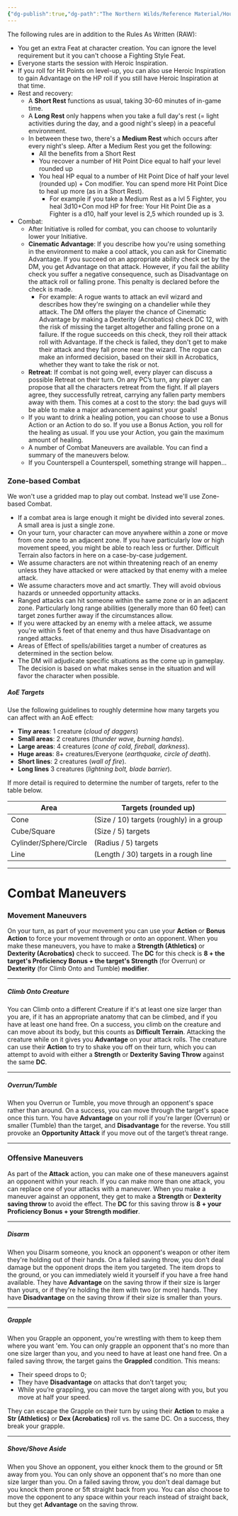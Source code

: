 ```yaml
---
{"dg-publish":true,"dg-path":"The Northern Wilds/Reference Material/House Rules.md","permalink":"/the-northern-wilds/reference-material/house-rules/","tags":["TTRPG/Campaigns/Northern-Wilds","SRD"]}
---
```



The following rules are in addition to the Rules As Written (RAW):
- You get an extra Feat at character creation. You can ignore the level requirement but it you can't choose a Fighting Style Feat.
- Everyone starts the session with Heroic Inspiration. 
- If you roll for Hit Points on level-up, you can also use Heroic Inspiration to gain Advantage on the HP roll if you still have Heroic Inspiration at that time.
- Rest and recovery:
	- A **Short Rest** functions as usual, taking 30-60 minutes of in-game time.
	- A **Long Rest** only happens when you take a full day's rest (= light activities during the day, and a good night's sleep) in a peaceful environment.
	- In between these two, there's a **Medium Rest** which occurs after every night's sleep. After a Medium Rest you get the following:
		- All the benefits from a Short Rest
		- You recover a number of Hit Point Dice equal to half your level rounded up
		- You heal HP equal to a number of Hit Point Dice of half your level (rounded up) + Con modifier. You can spend more Hit Point Dice to heal up more (as in a Short Rest). 
			- For example if you take a Medium Rest as a lvl 5 Fighter, you heal 3d10+Con mod HP for free: Your Hit Point Die as a Fighter is a d10, half your level is 2,5 which rounded up is 3.
- Combat:
	- After Initiative is rolled for combat, you can choose to voluntarily lower your Initiative.
	- **Cinematic Advantage**: If you describe how you're using something in the environment to make a cool attack, you can ask for Cinematic Advantage. If you succeed on an appropriate ability check set by the DM, you get Advantage on that attack. However, if you fail the ability check you suffer a negative consequence, such as Disadvantage on the attack roll or falling prone. This penalty is declared before the check is made.
		- For example: A rogue wants to attack an evil wizard and describes how they're swinging on a chandelier while they attack. The DM offers the player the chance of Cinematic Advantage by making a Dexterity (Acrobatics) check DC 12, with the risk of missing the target altogether and falling prone on a failure. If the rogue succeeds on this check, they roll their attack roll with Advantage. If the check is failed, they don't get to make their attack and they fall prone near the wizard. The rogue can make an informed decision, based on their skill in Acrobatics, whether they want to take the risk or not.
	- **Retreat**: If combat is not going well, every player can discuss a possible Retreat on their turn. On any PC’s turn, any player can propose that all the characters retreat from the fight. If all players agree, they successfully retreat, carrying any fallen party members away with them. This comes at a cost to the story: the bad guys will be able to make a major advancement against your goals!
	- If you want to drink a healing potion, you can choose to use a Bonus Action or an Action to do so. If you use a Bonus Action, you roll for the healing as usual. If you use your Action, you gain the maximum amount of healing.
	- A number of Combat Maneuvers are available. You can find a summary of the maneuvers below.
	- If you Counterspell a Counterspell, something strange will happen...


### Zone-based Combat
We won't use a gridded map to play out combat. Instead we'll use Zone-based Combat.

- If a combat area is large enough it might be divided into several zones. A small area is just a single zone.
- On your turn, your character can move anywhere within a zone or move from one zone to an adjacent zone. If you have particularly low or high movement speed, you might be able to reach less or further. Difficult Terrain also factors in here on a case-by-case judgement.
- We assume characters are not within threatening reach of an enemy unless they have attacked or were attacked by that enemy with a melee attack.
- We assume characters move and act smartly. They will avoid obvious hazards or unneeded opportunity attacks.
- Ranged attacks can hit someone within the same zone or in an adjacent zone. Particularly long range abilities (generally more than 60 feet) can target zones further away if the circumstances allow. 
- If you were attacked by an enemy with a melee attack, we assume you're within 5 feet of that enemy and thus have Disadvantage on ranged attacks. 
- Areas of Effect of spells/abilities target a number of creatures as determined in the section below.
- The DM will adjudicate specific situations as the come up in gameplay. The decision is based on what makes sense in the situation and will favor the character when possible.

##### AoE Targets
Use the following guidelines to roughly determine how many targets you can affect with an AoE effect:
- **Tiny areas**: 1 creature (_cloud of daggers_)
- **Small areas**: 2 creatures (_thunder wave, burning hands_).
- **Large areas**: 4 creatures (_cone of cold, fireball, darkness_).
- **Huge areas**: 8+ creatures/Everyone (_earthquake, circle of death_).
- **Short lines**: 2 creatures (_wall of fire_).
- **Long lines** 3 creatures (_lightning bolt, blade barrier_).

If more detail is required to determine the number of targets, refer to the table below.

| Area                   | Targets (rounded up)                     |
| ---------------------- | ---------------------------------------- |
| Cone                   | (Size / 10) targets (roughly) in a group |
| Cube/Square            | (Size / 5) targets                       |
| Cylinder/Sphere/Circle | (Radius / 5) targets                     |
| Line                   | (Length / 30) targets in a rough line    |


---

# Combat Maneuvers

### Movement Maneuvers
On your turn, as part of your movement you can use your **Action** or **Bonus Action** to force your movement through or onto an opponent. When you make these maneuvers, you have to make a **Strength (Athletics)** or **Dexterity (Acrobatics)** check to succeed. The **DC** for this check is **8 + the target's Proficiency Bonus + the target's Strength** (for Overrun) or **Dexterity** (for Climb Onto and Tumble) **modifier**.

---
##### Climb Onto Creature
You can Climb onto a different Creature if it's at least one size larger than you are, if it has an appropriate anatomy that can be climbed, and if you have at least one hand free. 
On a success, you climb on the creature and can move about its body, but this counts as **Difficult Terrain**. 
Attacking the creature while on it gives you **Advantage** on your attack rolls. 
The creature can use their **Action** to try to shake you off on their turn, which you can attempt to avoid with either a **Strength** or **Dexterity Saving Throw** against the same **DC**.

---
##### Overrun/Tumble
When you Overrun or Tumble, you move through an opponent's space rather than around. 
On a success, you can move through the target's space once this turn. 
You have **Advantage** on your roll if you're larger (Overrun) or smaller (Tumble) than the target, and **Disadvantage** for the reverse. 
You still provoke an **Opportunity Attack** if you move out of the target’s threat range.

---
### Offensive Maneuvers
As part of the **Attack** action, you can make one of these maneuvers against an opponent within your reach. If you can make more than one attack, you can replace one of your attacks with a maneuver. When you make a maneuver against an opponent, they get to make a **Strength** or **Dexterity saving throw** to avoid the effect. The **DC** for this saving throw is **8 + your Proficiency Bonus + your Strength modifier**.

---
##### Disarm
When you Disarm someone, you knock an opponent's weapon or other item they're holding out of their hands. 
On a failed saving throw, you don't deal damage but the opponent drops the item you targeted. The item drops to the ground, or you can immediately wield it yourself if you have a free hand available. 
They have **Advantage** on the saving throw if their size is larger than yours, or if they're holding the item with two (or more) hands. They have **Disadvantage** on the saving throw if their size is smaller than yours.

---
##### Grapple
When you Grapple an opponent, you're wrestling with them to keep them where you want 'em. 
You can only grapple an opponent that's no more than one size larger than you, and you need to have at least one hand free. On a failed saving throw, the target gains the **Grappled** condition. This means:
- Their speed drops to 0;
- They have **Disadvantage** on attacks that don’t target you;
- While you’re grappling, you can move the target along with you, but you move at half your speed.

They can escape the Grapple on their turn by using their **Action** to make a **Str (Athletics)** or **Dex (Acrobatics)** roll vs. the same DC. On a success, they break your grapple.

---
##### Shove/Shove Aside
When you Shove an opponent, you either knock them to the ground or 5ft away from you.
You can only shove an opponent that's no more than one size larger than you. On a failed saving throw, you don't deal damage but you knock them prone or 5ft straight back from you. 
You can also choose to move the opponent to any space within your reach instead of straight back, but they get **Advantage** on the saving throw.